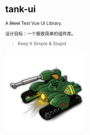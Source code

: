 # tank-ui

A ~~Steel~~ Test Vue UI Library.

设计目标：一个极致简单的组件库。

> Keep It Simple & Stupid

![HammerTank](src/assets/images/logo.png)
